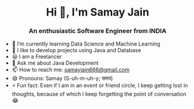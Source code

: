 <h1 align="center">Hi 👋, I'm Samay Jain</h1>
<h3 align="center">An enthusiastic Software Engineer from INDIA</h3>

- 🌱 I’m currently learning Data Science and Machine Learning
- 👯 I like to develop projects using Java and Database
- 😃 I am a Freelancer
- 💬 Ask me about Java Development
- 📫 How to reach me: samayjain666@gmail.com
- 😄 Pronouns: Samay (S-uh-m-uh-y; समय)
- ⚡ Fun fact: Even if I am in an event or friend circle, I keep getting lost in thoughts, because of which I keep forgetting the point of conversation😂

